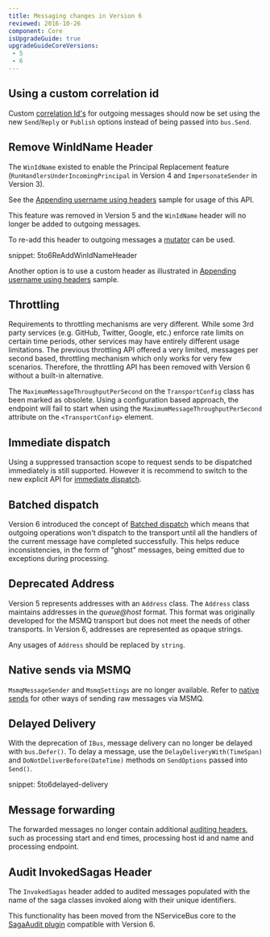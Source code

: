 ```yaml
---
title: Messaging changes in Version 6
reviewed: 2016-10-26
component: Core
isUpgradeGuide: true
upgradeGuideCoreVersions:
 - 5
 - 6
---
```



## Using a custom correlation id

Custom [correlation Id's](/nservicebus/messaging/headers.md#messaging-interaction-headers-nservicebus-correlationid) for outgoing messages should now be set using the new `Send`/`Reply` or `Publish` options instead of being passed into `bus.Send`.


## Remove WinIdName Header

The `WinIdName` existed to enable the Principal Replacement feature (`RunHandlersUnderIncomingPrincipal` in Version 4 and `ImpersonateSender` in Version 3).

See the [Appending username using headers](/samples/username-header/) sample for usage of this API.

This feature was removed in Version 5 and the `WinIdName` header will no longer be added to outgoing messages.

To re-add this header to outgoing messages a [mutator](/nservicebus/pipeline/message-mutators.md) can be used.

snippet: 5to6ReAddWinIdNameHeader

Another option is to use a custom header as illustrated in [Appending username using headers](/samples/username-header/) sample.


## Throttling

Requirements to throttling mechanisms are very different. While some 3rd party services (e.g. GitHub, Twitter, Google, etc.) enforce rate limits on certain time periods, other services may have entirely different usage limitations. The previous throttling API offered a very limited, messages per second based, throttling mechanism which only works for very few scenarios. Therefore, the throttling API has been removed with Version 6 without a built-in alternative.

The `MaximumMessageThroughputPerSecond` on the `TransportConfig` class has been marked as obsolete. Using a configuration based approach, the endpoint will fail to start when using the `MaximumMessageThroughputPerSecond` attribute on the `<TransportConfig>` element.


## Immediate dispatch

Using a suppressed transaction scope to request sends to be dispatched immediately is still supported. However it is recommend to switch to the new explicit API for [immediate dispatch](/nservicebus/messaging/send-a-message.md#dispatching-a-message-immediately).


## Batched dispatch

Version 6 introduced the concept of [Batched dispatch](/nservicebus/messaging/batched-dispatch.md) which means that outgoing operations won't dispatch to the transport until all the handlers of the current message have completed successfully. This helps reduce inconsistencies, in the form of "ghost" messages, being emitted due to exceptions during processing.


## Deprecated Address

Version 5 represents addresses with an `Address` class. The `Address` class maintains addresses in the *queue@host* format. This format was originally developed for the MSMQ transport but does not meet the needs of other transports. In Version 6, addresses are represented as opaque strings.

Any usages of `Address` should be replaced by `string`.


## Native sends via MSMQ

`MsmqMessageSender` and `MsmqSettings` are no longer available. Refer to [native sends](/nservicebus/msmq/operations-scripting.md#native-send) for other ways of sending raw messages via MSMQ.


## Delayed Delivery

With the deprecation of `IBus`, message delivery can no longer be delayed with `bus.Defer()`. To delay a message, use the `DelayDeliveryWith(TimeSpan)` and `DoNotDeliverBefore(DateTime)` methods on `SendOptions` passed into `Send()`.

snippet: 5to6delayed-delivery


## Message forwarding

The forwarded messages no longer contain additional [auditing headers](/nservicebus/operations/auditing.md#message-headers), such as processing start and end times, processing host id and name and processing endpoint.


## Audit InvokedSagas Header

The `InvokedSagas` header added to audited messages populated with the name of the saga classes invoked along with their unique identifiers.

This functionality has been moved from the NServiceBus core to the [SagaAudit plugin](/servicecontrol/plugins/saga-audit.md) compatible with Version 6.